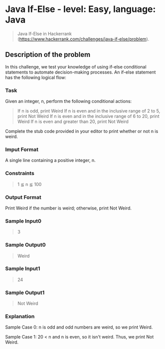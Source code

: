 # Java If-Else - level: Easy, language: Java
> Java If-Else in Hackerrank (https://www.hackerrank.com/challenges/java-if-else/problem).


## Description of the problem
In this challenge, we test your knowledge of using if-else conditional statements to automate decision-making processes.
An if-else statement has the following logical flow:

### Task
Given an integer, n, perform the following conditional actions:
> If n is odd, print Weird
> If n is even and in the inclusive range of 2 to 5, print Not Weird
> If n is even and in the inclusive range of 6 to 20, print Weird
> If n is even and greater than 20, print Not Weird

Complete the stub code provided in your editor to print whether or not n is weird.

### Imput Format
A single line containing a positive integer, n.

### Constraints
> 1 ≦ n ≦ 100

### Output Format
Print Weird if the number is weird; otherwise, print Not Weird.

### Sample Input0
> 3

### Sample Output0
> Weird

### Sample Input1
> 24

### Sample Output1
> Not Weird

### Explanation
Sample Case 0: 
n is odd and odd numbers are weird, so we print Weird.

Sample Case 1: 
20 < n and n is even, so it isn't weird. Thus, we print Not Weird.